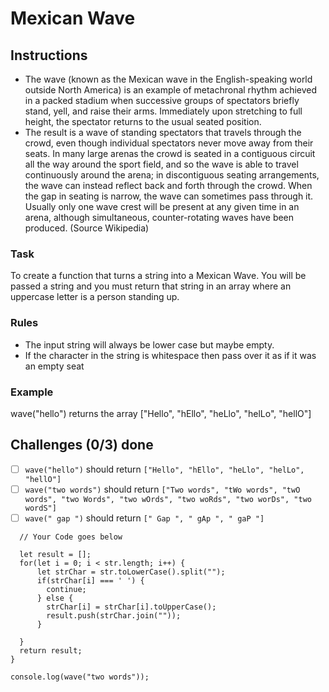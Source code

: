 # Mexican Wave

## Instructions
- The wave (known as the Mexican wave in the English-speaking world outside North America) is an example of metachronal rhythm achieved in a packed stadium when successive groups of spectators briefly stand, yell, and raise their arms. Immediately upon stretching to full height, the spectator returns to the usual seated position.
- The result is a wave of standing spectators that travels through the crowd, even though individual spectators never move away from their seats. In many large arenas the crowd is seated in a contiguous circuit all the way around the sport field, and so the wave is able to travel continuously around the arena; in discontiguous seating arrangements, the wave can instead reflect back and forth through the crowd. When the gap in seating is narrow, the wave can sometimes pass through it. Usually only one wave crest will be present at any given time in an arena, although simultaneous, counter-rotating waves have been produced. (Source Wikipedia)

### Task
To create a function that turns a string into a Mexican Wave. You will be passed a string and you must return that string in an array where an uppercase letter is a person standing up.

### Rules
- The input string will always be lower case but maybe empty.
- If the character in the string is whitespace then pass over it as if it was an empty seat

### Example
wave("hello") returns the array ["Hello", "hEllo", "heLlo", "helLo", "hellO"]


## Challenges (0/3) done
- [ ] `wave("hello")` should return `["Hello", "hEllo", "heLlo", "helLo", "hellO"]`
- [ ] `wave("two words")` should return `["Two words", "tWo words", "twO words", "two Words", "two wOrds", "two woRds", "two worDs", "two wordS"]`
- [ ] `wave(" gap ")` should return `[" Gap ", " gAp ", " gaP "]`

```function wave(str) {
  // Your Code goes below
  
  let result = [];
  for(let i = 0; i < str.length; i++) {
      let strChar = str.toLowerCase().split("");
      if(strChar[i] === ' ') {
      	continue;
      } else {
      	strChar[i] = strChar[i].toUpperCase();
        result.push(strChar.join(""));
      }
        
  }
  return result;
}

console.log(wave("two words"));



```
